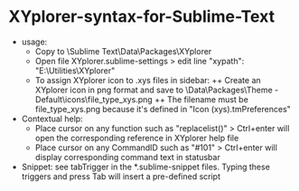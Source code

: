 XYplorer-syntax-for-Sublime-Text
================================

- usage:
   + Copy to \Sublime Text\Data\Packages\XYplorer
   + Open file XYplorer.sublime-settings > edit line "xypath": "E:\\Utilities\\XYplorer"
   + To assign XYplorer icon to .xys files in sidebar:
     ++ Create an XYplorer icon in png format and save to \\Data\\Packages\\Theme - Default\\icons\\file_type_xys.png
     ++ The filename must be file_type_xys.png because it's defined in "Icon (xys).tmPreferences"
- Contextual help:
   + Place cursor on any function such as "replacelist()" > Ctrl+enter will open the corresponding reference in XYplorer help file
   + Place cursor on any CommandID such as "#101" > Ctrl+enter will display corresponding command text in statusbar
- Snippet: see tabTrigger in the *.sublime-snippet files. Typing these triggers and press Tab will insert a pre-defined script
